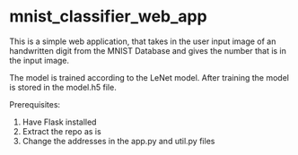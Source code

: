 # mnist_classifier_web_app

This is a simple web application, that takes in the user input image of an handwritten digit from the MNIST Database and gives the number that is in the input image.

The model is trained according to the LeNet model. 
After training the model is stored in the model.h5 file.

Prerequisites:
  1) Have Flask installed
  2) Extract the repo as is
  3) Change the addresses in the app.py and util.py files

